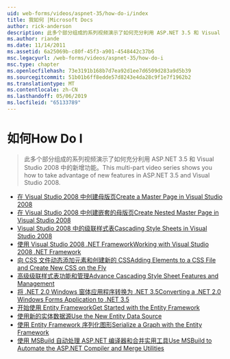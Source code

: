 ```yaml
---
uid: web-forms/videos/aspnet-35/how-do-i/index
title: 我如何 |Microsoft Docs
author: rick-anderson
description: 此多个部分组成的系列视频演示了如何充分利用 ASP.NET 3.5 和 Visual Studio 2008 中的新增功能。
ms.author: riande
ms.date: 11/14/2011
ms.assetid: 6a25069b-c80f-45f3-a901-4548442c37b6
msc.legacyurl: /web-forms/videos/aspnet-35/how-do-i
msc.type: chapter
ms.openlocfilehash: 73e3191b168b7d7ea92d1ee7d6509d283a9d5b39
ms.sourcegitcommit: 51b01b6ff8edde57d8243e4da28c9f1e7f1962b2
ms.translationtype: MT
ms.contentlocale: zh-CN
ms.lasthandoff: 05/06/2019
ms.locfileid: "65133789"
---
```

# <a name="how-do-i"></a><span data-ttu-id="d3def-103">如何</span><span class="sxs-lookup"><span data-stu-id="d3def-103">How Do I</span></span>

> <span data-ttu-id="d3def-104">此多个部分组成的系列视频演示了如何充分利用 ASP.NET 3.5 和 Visual Studio 2008 中的新增功能。</span><span class="sxs-lookup"><span data-stu-id="d3def-104">This multi-part video series shows you how to take advantage of new features in ASP.NET 3.5 and Visual Studio 2008.</span></span>

- [<span data-ttu-id="d3def-105">在 Visual Studio 2008 中创建母版页</span><span class="sxs-lookup"><span data-stu-id="d3def-105">Create a Master Page in Visual Studio 2008</span></span>](how-do-i-create-a-master-page-in-visual-studio-2008.md)
- [<span data-ttu-id="d3def-106">在 Visual Studio 2008 中创建嵌套的母版页</span><span class="sxs-lookup"><span data-stu-id="d3def-106">Create Nested Master Page in Visual Studio 2008</span></span>](how-do-i-create-nested-master-page-in-visual-studio-2008.md)
- [<span data-ttu-id="d3def-107">Visual Studio 2008 中的级联样式表</span><span class="sxs-lookup"><span data-stu-id="d3def-107">Cascading Style Sheets in Visual Studio 2008</span></span>](how-do-i-cascading-style-sheets-in-visual-studio-2008.md)
- [<span data-ttu-id="d3def-108">使用 Visual Studio 2008 .NET Framework</span><span class="sxs-lookup"><span data-stu-id="d3def-108">Working with Visual Studio 2008 .NET Framework</span></span>](how-do-i-working-with-visual-studio-2008-net-framework.md)
- [<span data-ttu-id="d3def-109">向 CSS 文件动态添加元素和创建新的 CSS</span><span class="sxs-lookup"><span data-stu-id="d3def-109">Adding Elements to a CSS File and Create New CSS on the Fly</span></span>](how-do-i-adding-elements-to-a-css-file-and-create-new-css-on-the-fly.md)
- [<span data-ttu-id="d3def-110">高级级联样式表功能和管理</span><span class="sxs-lookup"><span data-stu-id="d3def-110">Advance Cascading Style Sheet Features and Management</span></span>](how-do-i-advance-cascading-style-sheet-features-and-management.md)
- [<span data-ttu-id="d3def-111">将 .NET 2.0 Windows 窗体应用程序转换为 .NET 3.5</span><span class="sxs-lookup"><span data-stu-id="d3def-111">Converting a .NET 2.0 Windows Forms Application to .NET 3.5</span></span>](how-do-i-converting-a-net-20-windows-forms-application-to-net-35.md)
- [<span data-ttu-id="d3def-112">开始使用 Entity Framework</span><span class="sxs-lookup"><span data-stu-id="d3def-112">Get Started with the Entity Framework</span></span>](how-do-i-get-started-with-the-entity-framework.md)
- [<span data-ttu-id="d3def-113">使用新的实体数据源</span><span class="sxs-lookup"><span data-stu-id="d3def-113">Use the New Entity Data Source</span></span>](how-do-i-use-the-new-entity-data-source.md)
- [<span data-ttu-id="d3def-114">使用 Entity Framework 序列化图形</span><span class="sxs-lookup"><span data-stu-id="d3def-114">Serialize a Graph with the Entity Framework</span></span>](how-do-i-serialize-a-graph-with-the-entity-framework.md)
- [<span data-ttu-id="d3def-115">使用 MSBuild 自动处理 ASP.NET 编译器和合并实用工具</span><span class="sxs-lookup"><span data-stu-id="d3def-115">Use MSBuild to Automate the ASP.NET Compiler and Merge Utilities</span></span>](how-do-i-use-msbuild-to-automate-the-aspnet-compiler-and-merge-utilities.md)
